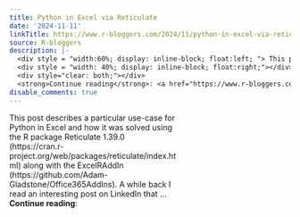 ```yaml
---
title: Python in Excel via Reticulate
date: '2024-11-11'
linkTitle: https://www.r-bloggers.com/2024/11/python-in-excel-via-reticulate/
source: R-bloggers
description: |-
  <div style = "width:60%; display: inline-block; float:left; "> This post describes a particular use-case for Python in Excel and how it was solved using the R package Reticulate 1.39.0 (https://cran.r-project.org/web/packages/reticulate/index.html) along with the ExcelRAddIn (https://github.com/Adam-Gladstone/Office365AddIns). A while back I read an interesting post on LinkedIn that ...</div>
  <div style = "width: 40%; display: inline-block; float:right;"></div>
  <div style="clear: both;"></div>
  <strong>Continue reading</strong>: <a href="https://www.r-bloggers.com/2024/11/python-in-excel-via-reti ...
disable_comments: true
---
```

<div style = "width:60%; display: inline-block; float:left; "> This post describes a particular use-case for Python in Excel and how it was solved using the R package Reticulate 1.39.0 (https://cran.r-project.org/web/packages/reticulate/index.html) along with the ExcelRAddIn (https://github.com/Adam-Gladstone/Office365AddIns). A while back I read an interesting post on LinkedIn that ...</div>
<div style = "width: 40%; display: inline-block; float:right;"></div>
<div style="clear: both;"></div>
<strong>Continue reading</strong>: <a href="https://www.r-bloggers.com/2024/11/python-in-excel-via-reti ...